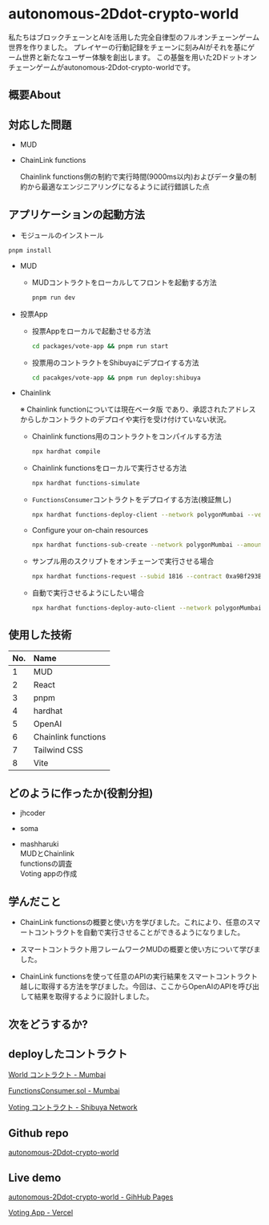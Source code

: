 # autonomous-2Ddot-crypto-world

私たちはブロックチェーンとAIを活用した完全自律型のフルオンチェーンゲーム世界を作りました。
プレイヤーの行動記録をチェーンに刻みAIがそれを基にゲーム世界と新たなユーザー体験を創出します。
この基盤を用いた2Dドットオンチェーンゲームがautonomous-2Ddot-crypto-worldです。

## 概要About



## 対応した問題

- MUD

- ChainLink functions

   Chainlink functions側の制約で実行時間(9000ms以内)およびデータ量の制約から最適なエンジニアリングになるように試行錯誤した点

## アプリケーションの起動方法

- モジュールのインストール

```bash
pnpm install
```

- MUD 

  - MUDコントラクトをローカルしてフロントを起動する方法

    ```bash
    pnpm run dev
    ```
- 投票App

  - 投票Appをローカルで起動させる方法

    ```bash
    cd packages/vote-app && pnpm run start
    ```

  - 投票用のコントラクトをShibuyaにデプロイする方法

    ```bash
    cd pacakges/vote-app && pnpm run deploy:shibuya
    ```

- Chainlink 

  ※ Chainlink functionについては現在ベータ版
  であり、承認されたアドレスからしかコントラクトのデプロイや実行を受け付けていない状況。

  - Chainlink functions用のコントラクトをコンパイルする方法

    ```bash
    npx hardhat compile
    ```

  - Chainlink functionsをローカルで実行させる方法

    ```bash
    npx hardhat functions-simulate
    ```

  - `FunctionsConsumer`コントラクトをデプロイする方法(検証無し)

    ```bash
    npx hardhat functions-deploy-client --network polygonMumbai --verify false
    ```

  - Configure your on-chain resources

    ```bash
    npx hardhat functions-sub-create --network polygonMumbai --amount 5 --contract 0xa9Bf293B85E46079665019BE17a67B8D925572f7
    ```

  - サンプル用のスクリプトをオンチェーンで実行させる場合

    ```bash
    npx hardhat functions-request --subid 1816 --contract 0xa9Bf293B85E46079665019BE17a67B8D925572f7 --network polygonMumbai
    ```

  - 自動で実行させるようにしたい場合

    ```bash
    npx hardhat functions-deploy-auto-client --network polygonMumbai --subid 1816 --interval 60 --configpath Functions-request-config.js
    ```


## 使用した技術

|No.|Name|
|:----|:----|
|1|MUD|
|2|React|
|3|pnpm|
|4|hardhat|
|5|OpenAI|
|6|Chainlink functions|
|7|Tailwind CSS|
|8|Vite|


## どのように作ったか(役割分担)

- jhcoder

- soma

- mashharuki  
  MUDとChainlink  
  functionsの調査  
  Voting appの作成  

## 学んだこと

- ChainLink functionsの概要と使い方を学びました。これにより、任意のスマートコントラクトを自動で実行させることができるようになりました。

- スマートコントラクト用フレームワークMUDの概要と使い方について学びました。

- ChainLink functionsを使って任意のAPIの実行結果をスマートコントラクト越しに取得する方法を学びました。今回は、ここからOpenAIのAPIを呼び出して結果を取得するように設計しました。

## 次をどうするか?

## deployしたコントラクト

[World コントラクト - Mumbai](https://mumbai.polygonscan.com/address/0x0b90377Db497D52F580896AC4Af8b4Bc2b7CFEd2)

[FunctionsConsumer.sol - Mumbai](https://mumbai.polygonscan.com/address/0x8F6631e30a2cF2Bd017595f3215F550f0613170Cå)

[Voting コントラクト - Shibuya Network](https://shibuya.subscan.io/account/0xbfDe6e57dD7f54D496B896f6c7d551eE40d3BEB0)

## Github repo

[autonomous-2Ddot-crypto-world](https://github.com/ivs-aw/autonomous-2Ddot-crypto-world)

## Live demo

[autonomous-2Ddot-crypto-world - GihHub Pages](https://ivs-aw.github.io/autonomous-2Ddot-crypto-world/)

[Voting App - Vercel](https://autonomous-2-ddot-crypto-world-rcrua2t0v-ivs-aw.vercel.app/)